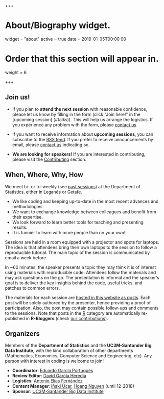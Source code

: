 +++
# About/Biography widget.
widget = "about"
active = true
date = 2019-01-05T00:00:00

# Order that this section will appear in.
weight = 6

+++

## Join us!

- If you plan to **attend the next session** with reasonable confidence, please
  let us know by filling in the form (click "Join here!" in the [upcoming session]
  (#talks)). This will help us arrange the logistics. If you experience any
  problem with the form, please [contact us](#contact).

- If you want to receive information about **upcoming sessions**, you can
  subscribe to the [RSS feed](/talk/index.xml). If you prefer to receive
  announcements by email, please [contact us](#contact) indicating so.

- **We are looking for speakers!** If you are interested in contributing, please
  visit the [Contributing](/contribute/) section.

## When, Where, Why, How

We meet bi- or tri-weekly (see [past sessions](/talk/)) at the Department of
Statistics, either in Leganés or Getafe.

- We like coding and keeping up-to-date in the most recent advances and methodologies.
- We want to exchange knowledge between colleagues and benefit from their expertise.
- We look forward to learn better tools for teaching and presenting results.
- It is funnier to learn with more people than on your own!

Sessions are held in a room equipped with a projector and spots for laptops.
The idea is that attendees bring their own laptops to the session to follow a
reproducible tutorial. The main topic of the session is communicated by email a
week before.

In ~60 minutes, the speaker presents a topic they may think it is of interest
using materials with reproducible code. Attendees follow the materials and may
ask questions on the go. The presentation is informal and the speaker’s goal is
to deliver the key insights behind the code, useful tricks, and patches to common
errors.

The materials for each session are [hosted in this website as posts](/post/).
Each post will be solely authored by the presenter, hence providing a proof of
participation. Also, the post may contain possible follow-ups and comments to
the sessions. Note that posts in the [R](/categories/r) category are automatically
re-published in **R-Bloggers** (check
[our contributions](https://www.r-bloggers.com/author/r-on-coding-club-uc3m/)).

## Organizers

Members of the **Department of Statistics** and the **UC3M-Santander Big Data
Institute**, with the kind collaboration of other departments (Mathematics,
Economics, Computer Science and Engineering, etc). Any person with interest in
coding is welcome to join!

- **Coordinator**: [Eduardo García Portugués](http://egarpor.github.io/)
- **Review Editor**: [David García Heredia](https://github.com/DavidGarHeredia)
- **Logistics**: [Antonio Elías Fernández](https://www.linkedin.com/in/antonio-el%C3%ADas-fern%C3%A1ndez-656ab495/)
- **Content Manager**: [Iñaki Úcar](https://github.com/Enchufa2), [Hoang Nguyen](http://hoanguc3m.github.io/) (until 12-2018)
- **Sponsor**: [UC3M-Santander Big Data Institute](https://twitter.com/bigdata_uc3m)
